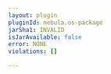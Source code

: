 ```yaml
---
layout: plugin
pluginId: nebula.os-package
jarSha1: INVALID
isJarAvailable: false
error: NONE
violations: []

---
```

